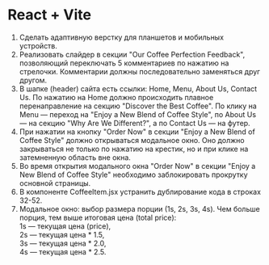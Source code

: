 # React + Vite

1. Сделать адаптивную верстку для планшетов и мобильных устройств.
2. Реализовать слайдер в секции "Our Coffee Perfection Feedback", позволяющий переключать 5 комментариев по нажатию на стрелочки. Комментарии должны последовательно заменяться друг другом.
3. В шапке (header) сайта есть ссылки: Home, Menu, About Us, Contact Us. По нажатию на Home должно происходить плавное перенаправление на секцию "Discover the Best Coffee". По клику на Menu — переход на "Enjoy a New Blend of Coffee Style", по About Us — на секцию "Why Are We Different?", а по Contact Us — на футер.
4. При нажатии на кнопку "Order Now" в секции "Enjoy a New Blend of Coffee Style" должно открываться модальное окно. Оно должно закрываться не только по нажатию на крестик, но и при клике на затемненную область вне окна.
5. Во время открытия модального окна "Order Now" в секции "Enjoy a New Blend of Coffee Style" необходимо заблокировать прокрутку основной страницы.
6. В компоненте CoffeeItem.jsx устранить дублирование кода в строках 32-52.
7. Модальное окно: выбор размера порции (1s, 2s, 3s, 4s). Чем больше порция, тем выше итоговая цена (total price):  
1s — текущая цена (price),  
2s — текущая цена * 1.5,  
3s — текущая цена * 2.0,  
4s — текущая цена * 2.5.  